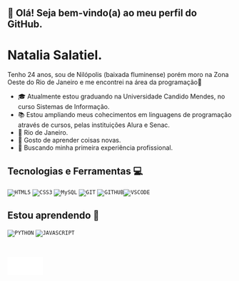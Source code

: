 ## 👋 Olá! Seja bem-vindo(a) ao meu perfil do GitHub.
<h1 align="left"> Natalia Salatiel.</h1>

Tenho 24 anos, sou de Nilópolis (baixada fluminense) porém moro na Zona Oeste do Rio de Janeiro e me encontrei na área da programação💜

- :mortar_board: Atualmente estou graduando na Universidade Candido Mendes, no curso Sistemas de Informação.
- :books: Estou ampliando meus cohecimentos em linguagens de programação através de cursos, pelas instituições Alura e Senac.
- :pushpin: Rio de Janeiro.
- :dart: Gosto de aprender coisas novas.
- :mag_right: Buscando minha primeira experiência profissional.

## Tecnologias e Ferramentas :computer: 
<code><img  width="70px" src="https://cdn.jsdelivr.net/gh/devicons/devicon@latest/icons/html5/html5-original.svg" title="HTML5"/></code> 
<code><img  width="70px" src="https://cdn.jsdelivr.net/gh/devicons/devicon@latest/icons/css3/css3-original.svg"  title="CSS3"/></code> 
<code><img  width="70px" src="https://cdn.jsdelivr.net/gh/devicons/devicon@latest/icons/mysql/mysql-plain-wordmark.svg"  title="MySQL"/></code> 
<code><img  width="70px" src="https://cdn.jsdelivr.net/gh/devicons/devicon@latest/icons/git/git-plain-wordmark.svg"  title="GIT"/></code> 
<code><img  width="70px" src="https://cdn.jsdelivr.net/gh/devicons/devicon@latest/icons/github/github-original.svg"  title="GITHUB"/></code><code><img  width="70px" src="https://cdn.jsdelivr.net/gh/devicons/devicon@latest/icons/vscode/vscode-original-wordmark.svg"  title="VSCODE"/></code> 
    

## Estou aprendendo :brain:

<code><img   width="70px" src="https://cdn.jsdelivr.net/gh/devicons/devicon@latest/icons/python/python-original-wordmark.svg" title="PYTHON" /></code> 
<code><img   width="70px" src="https://cdn.jsdelivr.net/gh/devicons/devicon@latest/icons/javascript/javascript-plain.svg" title="JAVASCRIPT" /></code> 

</br>

  <a align="center" href="https://www.instagram.com/ntsalatiel" target="_blank"><img align="left" alt="Instagram" width="40px" src="https://github.com/Aakarsh-B/trying-repos/blob/master/insta.svg" />
  <a align="center"  href="https://www.linkedin.com/in/natalia-salatiel-desenvolvedora-web" target="_blank"><img align="left" alt="LinkedIn" width="40px" src="https://github.com/Aakarsh-B/trying-repos/blob/master/linkedin.svg" /></a>


